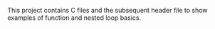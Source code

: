 This project contains C files and the subsequent header file to show examples of function and nested loop basics.
